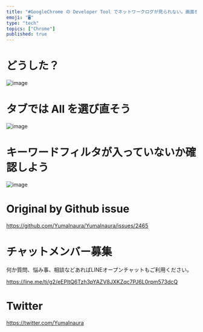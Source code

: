 ```yaml
---
title: "#GoogleChrome の Developer Tool でネットワークログが見られない。画面をリロードしても何もない。なぜ？"
emoji: "🖥"
type: "tech"
topics: ["Chrome"]
published: true
---
```


# どうした？

![image](https://user-images.githubusercontent.com/13635059/65013810-8cda2700-d957-11e9-878d-d350e18bcf87.png)

# タブでは All を選び直そう

![image](https://user-images.githubusercontent.com/13635059/65013781-72a04900-d957-11e9-9840-98d3b40838b3.png)

# キーワードフィルタが入っていないか確認しよう

![image](https://user-images.githubusercontent.com/13635059/65013764-5ac8c500-d957-11e9-9aeb-7d53a77473c1.png)


# Original by Github issue

https://github.com/YumaInaura/YumaInaura/issues/2465








<!-- Update From Qiita API -->

# チャットメンバー募集


何か質問、悩み事、相談などあればLINEオープンチャットもご利用ください。

https://line.me/ti/g2/eEPltQ6Tzh3pYAZV8JXKZqc7PJ6L0rpm573dcQ





# Twitter


https://twitter.com/YumaInaura


<!-- Update From Qiita API -->


